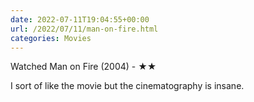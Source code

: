 ```yaml
---
date: 2022-07-11T19:04:55+00:00
url: /2022/07/11/man-on-fire.html
categories: Movies
---
```

Watched Man on Fire (2004) - ★★

I sort of like the movie but the cinematography is insane.


